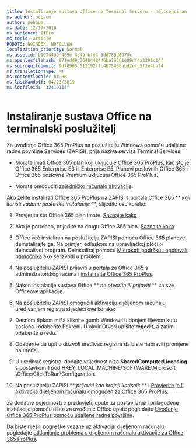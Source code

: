 ```yaml
---
title: Instaliranje sustava office na Terminal Serveru - nelicenciran
ms.author: pebaum
author: pebaum
ms.date: 12/17/2018
ms.audience: ITPro
ms.topic: article
ROBOTS: NOINDEX, NOFOLLOW
localization_priority: Normal
ms.assetid: b1074430-489e-4d49-bfe4-3d8783d8073c
ms.openlocfilehash: 971edd9c064b448446ba16361e99df4a2291c14f
ms.sourcegitcommit: 9d78905c512192ffc4675468abd2efc5f2e4baf4
ms.translationtype: MT
ms.contentlocale: hr-HR
ms.lasthandoff: 04/23/2019
ms.locfileid: "32410114"
---
```

# <a name="installing-office-on-a-terminal-server"></a>Instaliranje sustava Office na terminalski poslužitelj

Za uvođenje Office 365 ProPlus na poslužitelju Windows pomoću udaljene radne površine Services (ZAPISI), prije naziva servisa Terminal Services:
  
- Morate imati Office 365 plan koji uključuje Office 365 ProPlus, kao što je Office 365 Enterprise E3 ili Enterprise E5. Planovi poslovnih Office 365 i Office 365 poslovne Premium uključuju Office 365 ProPlus.
    
- Morate omogućiti [zajedničko računalo aktivacije](https://docs.microsoft.com/DeployOffice/overview-of-shared-computer-activation-for-office-365-proplus).
    
Ako želite instalirati Office 365 ProPlus na ZAPISI s portala Office 365 ** *koji koristi zadane postavke instalacije* **, slijedite ove korake: 
  
1. Provjerite što Office 365 plan imate. [Saznajte kako](https://docs.microsoft.com/office365/admin/admin-overview/what-subscription-do-i-have)
    
2. Ako je potrebno, prijeđite na drugu Office 365 plan. [Saznajte kako](https://docs.microsoft.com/office365/admin/subscriptions-and-billing/switch-to-a-different-plan)
    
3. Office već instaliran na poslužitelju ZAPISI pomoću Office 365 planove, deinstalirajte ga. Na primjer, odlaskom na upravljačkoj ploči \> deinstalirati program. Deinstaliraj pomoću [Microsoft podršku i oporavak pomoćnika](https://aka.ms/SARA-OfficeUninstall-Alchemy) ako se izvodi u problemi. 
    
4. Na poslužitelju ZAPISI prijaviti u portala za Office 365 s administratorskog računa i [instalirajte Office 365 ProPlus](https://portal.office.com/OLS/MySoftware.aspx).
    
5. Nakon instalacije sustava Office ** *ne otvorite ili prijaviti* ** za sve Officeove aplikacije. 
    
6. Na poslužitelju ZAPISI omogućili aktivaciju dijeljenom računalu uređivanjem registra slijedeći ove korake:
    
1. Desnom tipkom miša kliknite gumb Windows u donjem lijevom kutu zaslona i odaberite Pokreni. U okvir Otvori upišite **regedit**, a zatim odaberite u redu. 
    
2. Odaberite da upit o dozvoli uređivač registra da biste napravili promjene na uređaj.
    
3. U uređivač registra, dodajte vrijednost niza **SharedComputerLicensing** s postavkom 1 pod HKEY_LOCAL_MACHINE\SOFTWARE\Microsoft \Office\ClickToRun\Configuration. 
    
7. Na poslužitelju ZAPISI ** *prijaviti kao krajnji korisnik* ** i [Provjerite je li aktivacija dijeljenom računalu omogućen za Office 365 ProPlus](https://docs.microsoft.com/DeployOffice/troubleshoot-issues-with-shared-computer-activation-for-office-365-proplus#verify-that-activation-for-office-365-proplus-succeeded).
    
Za dodatne pojedinosti o preduvjeti, upute za postavljanje i prilagođene instalacije pomoću alata za uvođenje Office upute pogledajte [Uvođenje Office 365 ProPlus pomoću udaljene radne površine](https://docs.microsoft.com/DeployOffice/deploy-office-365-proplus-by-using-remote-desktop-services).
  
Da biste riješili pogreške vezane uz aktivaciju dijeljenom računalu, pogledajte [otklanjanje problema s dijeljenom računalu aktivacije za Office 365 ProPlus](https://docs.microsoft.com/DeployOffice/troubleshoot-issues-with-shared-computer-activation-for-office-365-proplus).
  

